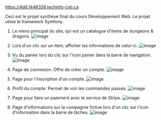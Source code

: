 https://4d6.1446326.techinfo-cstj.ca

Ceci est le projet synthèse final du cours Développement Web. Le projet utlise le framework Symfony.

1. Le menu principal du site, qui est un catalogue d'items de dungeons & dragons.
![image](https://github.com/DappySorrow/Epreuve-Synthese-Symfony/assets/77983915/af3203c9-72b1-4538-9fc7-639ed3fcfc47)

2. Lors d'un clic sur un item, afficher les informations de celui-ci.
![image](https://github.com/DappySorrow/Epreuve-Synthese-Symfony/assets/77983915/f480dfe6-a76d-42de-a9c1-bde879f73015)

3. Vu du panier lors du clic sur l'icon panier dans la barre de navigation.
![image](https://github.com/DappySorrow/Epreuve-Synthese-Symfony/assets/77983915/c940dd8c-a466-4eca-b07a-5880cf34875e)

4. Page de connexion. Offre de créer un compte.
![image](https://github.com/DappySorrow/Epreuve-Synthese-Symfony/assets/77983915/9e1f4e38-4ab9-47a0-ab2b-85127f2120c0)

5. Page pour l'inscription d'un compte.
![image](https://github.com/DappySorrow/Epreuve-Synthese-Symfony/assets/77983915/df4271c9-620c-4d8d-971f-c51ed0f471ed)

6. Profil du compte. Permet de voir les commandes passés.
![image](https://github.com/DappySorrow/Epreuve-Synthese-Symfony/assets/77983915/98d6408b-4ded-4dc9-baf2-67d68c25310d)

7. Page pour faire un paiement avec le service de Stripe.
![image](https://github.com/DappySorrow/Epreuve-Synthese-Symfony/assets/77983915/bbc5be5c-1bee-45b1-aafe-6206091a7811)

8. Page d'informations sur la compagnie fictive lors d'un clic sur l'icon d'information dans la barre de tâches.
![image](https://github.com/DappySorrow/Epreuve-Synthese-Symfony/assets/77983915/71261b05-74cc-462a-bce2-ae7bb3826df3)
